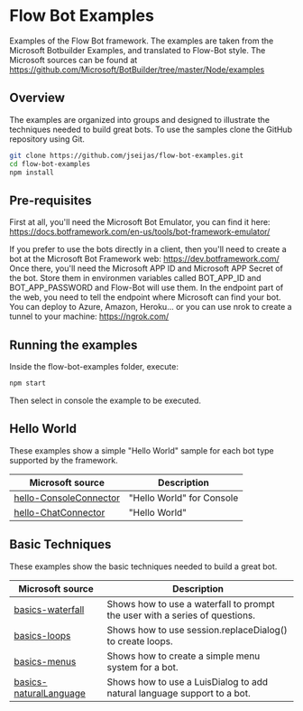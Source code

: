 # Flow Bot Examples

Examples of the Flow Bot framework.
The examples are taken from the Microsoft Botbuilder Examples, and translated to Flow-Bot style. 
The Microsoft sources can be found at https://github.com/Microsoft/BotBuilder/tree/master/Node/examples

## Overview
The examples are organized into groups and designed to illustrate the techniques needed to build great bots.
To use the samples clone the GitHub repository using Git.

```bash
git clone https://github.com/jseijas/flow-bot-examples.git
cd flow-bot-examples
npm install
```

## Pre-requisites

First at all, you'll need the Microsoft Bot Emulator, you can find it here: https://docs.botframework.com/en-us/tools/bot-framework-emulator/

If you prefer to use the bots directly in a client, then you'll need to create a bot at the Microsoft Bot Framework web: https://dev.botframework.com/
Once there, you'll need the Microsoft APP ID and Microsoft APP Secret of the bot. Store them in environmen variables called BOT_APP_ID and BOT_APP_PASSWORD and Flow-Bot will use them.
In the endpoint part of the web, you need to tell the endpoint where Microsoft can find your bot. You can deploy to Azure, Amazon, Heroku... or you can use nrok to create a tunnel to your machine: https://ngrok.com/

## Running the examples

Inside the flow-bot-examples folder, execute:

```bash
npm start
```

Then select in console the example to be executed.

## Hello World
These examples show a simple "Hello World" sample for each bot type supported by the framework. 

| **Microsoft source**      | **Description**                               
| --------------------------|------------------------
|[hello-ConsoleConnector](https://github.com/Microsoft/BotBuilder/tree/master/Node/examples/hello-ConsoleConnector)|"Hello World" for Console
|[hello-ChatConnector](https://github.com/Microsoft/BotBuilder/tree/master/Node/examples/hello-ChatConnector)|"Hello World"

## Basic Techniques
These examples show the basic techniques needed to build a great bot. 

| **Microsoft source** | **Description**                               
| ---------------------|----------------------------------------------
|[basics-waterfall](https://github.com/Microsoft/BotBuilder/tree/master/Node/examples/basics-waterfall) | Shows how to use a waterfall to prompt the user with a series of questions.
|[basics-loops](https://github.com/Microsoft/BotBuilder/tree/master/Node/examples/basics-loops) | Shows how to use session.replaceDialog() to create loops. 
|[basics-menus](https://github.com/Microsoft/BotBuilder/tree/master/Node/examples/basics-menus) | Shows how to create a simple menu system for a bot. 
|[basics-naturalLanguage](https://github.com/Microsoft/BotBuilder/tree/master/Node/examples/basics-naturalLanguage) | Shows how to use a LuisDialog to add natural language support to a bot.

